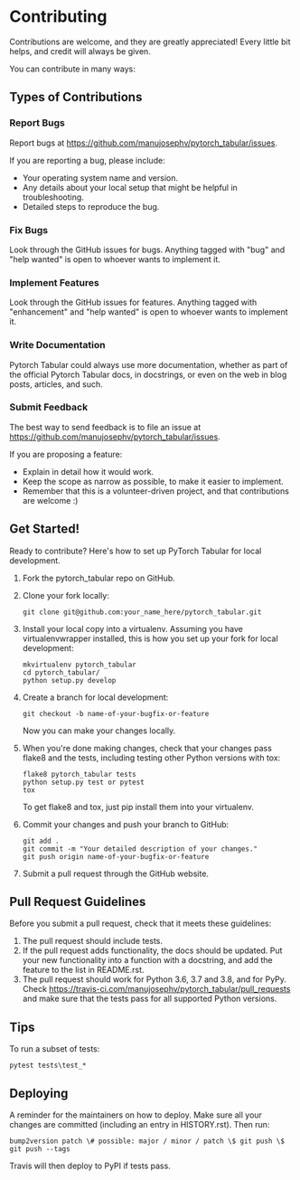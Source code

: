 Contributing
============

Contributions are welcome, and they are greatly appreciated! Every
little bit helps, and credit will always be given.

You can contribute in many ways:

Types of Contributions
----------------------

### Report Bugs

Report bugs at <https://github.com/manujosephv/pytorch_tabular/issues>.

If you are reporting a bug, please include:

-   Your operating system name and version.
-   Any details about your local setup that might be helpful in
    troubleshooting.
-   Detailed steps to reproduce the bug.

### Fix Bugs

Look through the GitHub issues for bugs. Anything tagged with "bug" and
"help wanted" is open to whoever wants to implement it.

### Implement Features

Look through the GitHub issues for features. Anything tagged with
"enhancement" and "help wanted" is open to whoever wants to implement
it.

### Write Documentation

Pytorch Tabular could always use more documentation, whether as part of the
official Pytorch Tabular docs, in docstrings, or even on the web in blog
posts, articles, and such.

### Submit Feedback

The best way to send feedback is to file an issue at
<https://github.com/manujosephv/pytorch_tabular/issues>.

If you are proposing a feature:

-   Explain in detail how it would work.
-   Keep the scope as narrow as possible, to make it easier to
    implement.
-   Remember that this is a volunteer-driven project, and that
    contributions are welcome :)

Get Started!
------------

Ready to contribute? Here's how to set up PyTorch Tabular for local
development.

1.  Fork the pytorch_tabular repo on GitHub.
2.  Clone your fork locally:

        git clone git@github.com:your_name_here/pytorch_tabular.git

3.  Install your local copy into a virtualenv. Assuming you have
    virtualenvwrapper installed, this is how you set up your fork for
    local development:

        mkvirtualenv pytorch_tabular
        cd pytorch_tabular/
        python setup.py develop

4.  Create a branch for local development:

        git checkout -b name-of-your-bugfix-or-feature

    Now you can make your changes locally.

5.  When you're done making changes, check that your changes pass flake8
    and the tests, including testing other Python versions with tox:

        flake8 pytorch_tabular tests
        python setup.py test or pytest
        tox

    To get flake8 and tox, just pip install them into your virtualenv.

6.  Commit your changes and push your branch to GitHub:

        git add .
        git commit -m "Your detailed description of your changes."
        git push origin name-of-your-bugfix-or-feature

7.  Submit a pull request through the GitHub website.

Pull Request Guidelines
-----------------------

Before you submit a pull request, check that it meets these guidelines:

1.  The pull request should include tests.
2.  If the pull request adds functionality, the docs should be updated.
    Put your new functionality into a function with a docstring, and add
    the feature to the list in README.rst.
3.  The pull request should work for Python 3.6, 3.7 and 3.8, and
    for PyPy. Check
    <https://travis-ci.com/manujosephv/pytorch_tabular/pull_requests> and
    make sure that the tests pass for all supported Python versions.

Tips
----

To run a subset of tests:

```
pytest tests\test_*
```

Deploying
---------

A reminder for the maintainers on how to deploy. Make sure all your
changes are committed (including an entry in HISTORY.rst). Then run:

```
bump2version patch \# possible: major / minor / patch \$ git push \$
git push --tags
```

Travis will then deploy to PyPI if tests pass.
